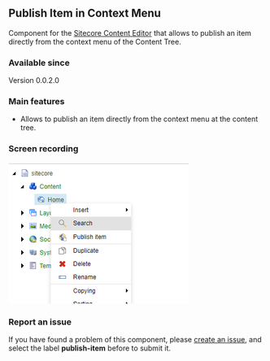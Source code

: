 ## Publish Item in Context Menu
Component for the [Sitecore Content Editor](https://doc.sitecore.com/users/90/sitecore-experience-platform/en/the-content-editor.html) that allows to publish an item directly from the context menu of the Content Tree.

### Available since
Version 0.0.2.0

### Main features
- Allows to publish an item directly from the context menu at the content tree.

### Screen recording
<img src="Publish-Item.PNG" style="width:354px; height:auto"/>

### Report an issue
If you have found a problem of this component, please [create an issue](https://github.com/andresvillenas/Sitecore.Extensions/issues/new), and select the label **publish-item** before to submit it.